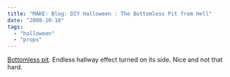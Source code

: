 ```yaml
---
title: "MAKE: Blog: DIY Halloween : The Bottomless Pit from Hell"
date: "2008-10-18"
tags: 
  - "halloween"
  - "props"
---
```


[Bottomless pit](http://blog.makezine.com/archive/2008/10/diy_halloween_the_bottoml.html). Endless hallway effect turned on its side. Nice and not that hard.
